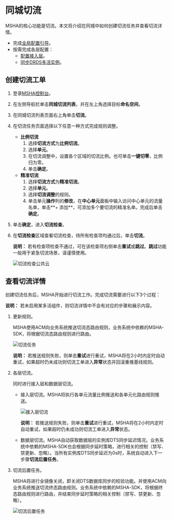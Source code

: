 # 同城切流

MSHA的核心功能是切流。本文将介绍在同城中如何创建切流任务并查看切流详情。

-   完成[全局配置引导](/cn.zh-CN/异地多活/用户指南/控制台操作/多活配置/全局配置引导.md)。
-   按需完成各层配置：
    -   [配置接入层](/cn.zh-CN/异地多活/用户指南/控制台操作/多活配置/配置接入层.md)。
    -   [同步DRDS多活实例](/cn.zh-CN/异地多活/用户指南/控制台操作/多活配置/配置数据层/同步DRDS多活实例.md)。

## 创建切流工单

1.  登录[MSHA控制台](https://msha.console.aliyun.com)。

2.  在左侧导航栏单击**同城切流列表**，并在左上角选择目标**命名空间**。

3.  在同城切流列表页面右上角单击**切流**。

4.  在切流任务页面选择以下任意一种方式完成规则调整。

    -   **比例切流**
        1.  选择**切流方式**为**比例切流**。
        2.  选择**单元**。
        3.  在切流调整中，设置各个区域的切流比例。也可单击**一键切零**，比例归为零。
        4.  单击**确定**。
    -   **精准切流**
        1.  选择**切流方式**为**精准切流**。
        2.  选择**单元**。
        3.  选择**切流调整**的规则。
        4.  单击单元**操作**列的**修改**，在**中心单元**面板中输入访问中心单元的流量名单，单击**+ 添加**，可添加多个要切流的精准名单。完成后单击**确定**。
5.  单击**确定**，进入**切流检查**。

6.  在**切流检查**区域查看切流检查，待所有检查项均通过后，单击**切流**。

    **说明：** 若有检查项检查不通过，可在该检查项右侧单击**重试**或**跳过**。**跳过**功能一般用于紧急切流场景，请谨慎使用。

    ![切流检查公共云](https://static-aliyun-doc.oss-cn-hangzhou.aliyuncs.com/assets/img/zh-CN/7247911061/p169393.png)


## 查看切流详情

创建切流任务后，MSHA开始进行切流工作。完成切流需要进行以下3个过程：

**说明：** 若未启用某多活组件，则切流详情中不会有对应的步骤和展示内容。

1.  更新规则。

    MSHA使用ACM向业务系统推送切流态路由规则，业务系统中依赖的MSHA-SDK，将根据切流态路由规则进行路由。

    ![切流任务](https://static-aliyun-doc.oss-cn-hangzhou.aliyuncs.com/assets/img/zh-CN/7247911061/p169421.png)

    **说明：** 若推送规则失败，则单击**重试**进行重试，MSHA将在2小时内定时自动重试，如果超时仍未成功则切流工单进入**异常**状态并回滚重推基线规则。

2.  各层切流。

    同时进行接入层和数据层切流。

    -   接入层切流。MSHA将执行各单元流量比例推送和各单元化路由规则推送。

        ![接入层切流](https://static-aliyun-doc.oss-cn-hangzhou.aliyuncs.com/assets/img/zh-CN/8247911061/p169423.png)

        **说明：** 若推送规则失败，则单击**重试**进行重试，MSHA将在2小时内定时自动重试，如果超时仍未成功则切流工单进入**异常**状态。

    -   数据层切流。MSHA自动获取数据层的实例库DTS同步延迟情况。业务系统中依赖的MSHA-SDK也会根据同步延时策略，进行相关的控制（禁写、禁更新、忽略）。当所有实例库DTS同步延迟为0s时，系统自动进入下一步骤**切流后置任务**。
3.  切流后置任务。

    MSHA将进行全镜像关闭，即关闭DTS数据库同步的校验功能。并使用ACM向业务系统推送切流终态路由规则。业务系统中依赖的MSHA-SDK，将根据终态路由规则进行路由，并结束同步延时策略的相关控制（禁写、禁更新、忽略）。

    ![切流后置任务](https://static-aliyun-doc.oss-cn-hangzhou.aliyuncs.com/assets/img/zh-CN/8247911061/p169424.png)


